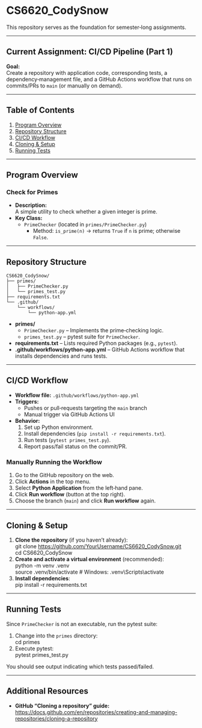 # CS6620_CodySnow

This repository serves as the foundation for semester‐long assignments.

---

## Current Assignment: CI/CD Pipeline (Part 1)

**Goal:**  
Create a repository with application code, corresponding tests, a dependency‐management file, and a GitHub Actions workflow that runs on commits/PRs to `main` (or manually on demand).

---

## Table of Contents

1. [Program Overview](#program-overview)  
2. [Repository Structure](#repository-structure)  
3. [CI/CD Workflow](#cicd-workflow)  
4. [Cloning & Setup](#cloning--setup)  
5. [Running Tests](#running-tests)  

---

## Program Overview

### Check for Primes

- **Description:**  
  A simple utility to check whether a given integer is prime.
- **Key Class:**  
  - `PrimeChecker` (located in `primes/PrimeChecker.py`)  
    - Method: `is_prime(n)` → returns `True` if `n` is prime; otherwise `False`.

---

## Repository Structure

    CS6620_CodySnow/
    ├── primes/
    │   ├── PrimeChecker.py
    │   └── primes_test.py
    ├── requirements.txt
    └── .github/
        └── workflows/
            └── python-app.yml

- **primes/**  
  - `PrimeChecker.py` – Implements the prime‐checking logic.  
  - `primes_test.py` – pytest suite for `PrimeChecker`.  
- **requirements.txt** – Lists required Python packages (e.g., `pytest`).  
- **.github/workflows/python-app.yml** – GitHub Actions workflow that installs dependencies and runs tests.

---

## CI/CD Workflow

- **Workflow file:** `.github/workflows/python-app.yml`  
- **Triggers:**  
  - Pushes or pull‐requests targeting the `main` branch  
  - Manual trigger via GitHub Actions UI  
- **Behavior:**  
  1. Set up Python environment.  
  2. Install dependencies (`pip install -r requirements.txt`).  
  3. Run tests (`pytest primes_test.py`).  
  4. Report pass/fail status on the commit/PR.

### Manually Running the Workflow

1. Go to the GitHub repository on the web.  
2. Click **Actions** in the top menu.  
3. Select **Python Application** from the left‐hand pane.  
4. Click **Run workflow** (button at the top right).  
5. Choose the branch (`main`) and click **Run workflow** again.

---

## Cloning & Setup

1. **Clone the repository** (if you haven’t already):  
       git clone https://github.com/YourUsername/CS6620_CodySnow.git  
       cd CS6620_CodySnow  
2. **Create and activate a virtual environment** (recommended):  
       python -m venv .venv  
       source .venv/bin/activate   # Windows: .venv\Scripts\activate  
3. **Install dependencies**:  
       pip install -r requirements.txt  

---

## Running Tests

Since `PrimeChecker` is not an executable, run the pytest suite:

1. Change into the `primes` directory:  
       cd primes  
2. Execute pytest:  
       pytest primes_test.py  

You should see output indicating which tests passed/failed.

---

## Additional Resources

- **GitHub “Cloning a repository” guide:**  
  https://docs.github.com/en/repositories/creating-and-managing-repositories/cloning-a-repository  
